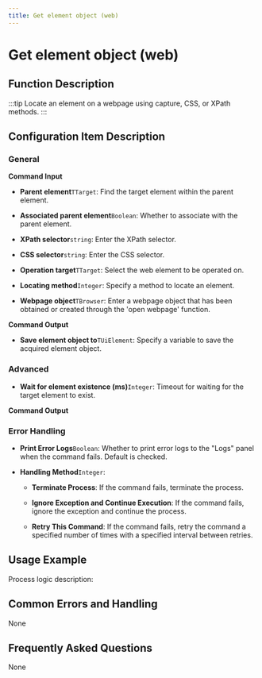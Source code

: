 ```yaml
---
title: Get element object (web)
---
```


# Get element object (web)

## Function Description

:::tip 
Locate an element on a webpage using capture, CSS, or XPath methods.
:::

## Configuration Item Description

### General

**Command Input**

- **Parent element**`TTarget`: Find the target element within the parent element.

- **Associated parent element**`Boolean`: Whether to associate with the parent element.

- **XPath selector**`string`: Enter the XPath selector.

- **CSS selector**`string`: Enter the CSS selector.

- **Operation target**`TTarget`: Select the web element to be operated on.

- **Locating method**`Integer`: Specify a method to locate an element.

- **Webpage object**`TBrowser`: Enter a webpage object that has been obtained or created through the 'open webpage' function.


**Command Output**

- **Save element object to**`TUiElement`: Specify a variable to save the acquired element object.

### Advanced

- **Wait for element existence (ms)**`Integer`: Timeout for waiting for the target element to exist.


**Command Output**

### Error Handling

- **Print Error Logs**`Boolean`: Whether to print error logs to the "Logs" panel when the command fails. Default is checked. 

- **Handling Method**`Integer`:

    - **Terminate Process**: If the command fails, terminate the process.

    - **Ignore Exception and Continue Execution**: If the command fails, ignore the exception and continue the process.

    - **Retry This Command**: If the command fails, retry the command a specified number of times with a specified interval between retries.

## Usage Example

Process logic description:

## Common Errors and Handling

None

## Frequently Asked Questions

None

